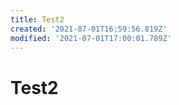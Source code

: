```yaml
---
title: Test2
created: '2021-07-01T16:59:56.819Z'
modified: '2021-07-01T17:00:01.789Z'
---
```


# Test2
